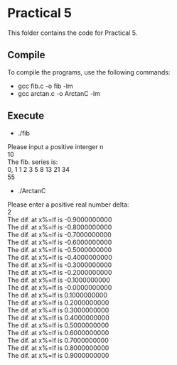 # Practical 5

This folder contains the code for Practical 5.

## Compile

To compile the programs, use the following commands:

* gcc fib.c -o fib -lm
* gcc arctan.c -o ArctanC -lm

## Execute
* ./fib 

Please input a positive interger n <br>
10 <br>
The fib. series is: <br>
0, 1 1 2 3 5 8 13 21 34 <br>
55

* ./ArctanC

Please enter a positive real number delta: <br>
2 <br>
The dif. at x%=lf is -0.9000000000 <br>
The dif. at x%=lf is -0.8000000000 <br>
The dif. at x%=lf is -0.7000000000 <br>
The dif. at x%=lf is -0.6000000000 <br>
The dif. at x%=lf is -0.5000000000 <br>
The dif. at x%=lf is -0.4000000000 <br>
The dif. at x%=lf is -0.3000000000 <br>
The dif. at x%=lf is -0.2000000000 <br>
The dif. at x%=lf is -0.1000000000 <br>
The dif. at x%=lf is -0.0000000000 <br>
The dif. at x%=lf is 0.1000000000 <br>
The dif. at x%=lf is 0.2000000000 <br>
The dif. at x%=lf is 0.3000000000 <br>
The dif. at x%=lf is 0.4000000000 <br>
The dif. at x%=lf is 0.5000000000 <br>
The dif. at x%=lf is 0.6000000000 <br>
The dif. at x%=lf is 0.7000000000 <br>
The dif. at x%=lf is 0.8000000000 <br>
The dif. at x%=lf is 0.9000000000 <br>




